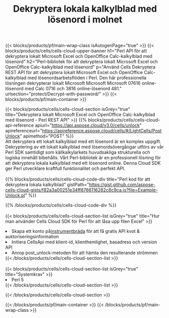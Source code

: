 ﻿---
title:  Dekryptera lokala kalkylblad med lösenord i molnet
description: " Cloud API:er och SDK:er för Microsoft Excel och OpenOffice Calc-upplåsning. Kalkylark dekrypterar med Cells Cloud API. SDK stöder olika utvecklingsspråk. De inkluderar Android, C#, Go, Java, NodeJS, Perl, PHP, Python, Ruby och swift."
---
{{< blocks/products/pf/main-wrap-class isAutogenPage="true" >}}
{{< blocks/products/cells/cells-cloud-upper-banner h1="Perl API för att dekryptera lokalt Microsoft Excel och OpenOffice Calc-kalkylblad med lösenord" h2="Perl-bibliotek för att dekryptera lokalt Microsoft Excel och OpenOffice Calc-kalkylblad med lösenord" p="Använd Cells Dekryptera REST API för att dekryptera lokalt Microsoft Excel och OpenOffice Calc-kalkylblad med lösenordsarbetsflöden i Perl. Den här professionella lösningen dekrypterar lokalt Microsoft Microsoft Microsoft 07616 online-lösenord med Calc 0716 och 3816 online-lösenord 481." urlsection="protect/Decrypt-with-password/" >}}
{{< blocks/products/pf/main-container >}}

{{< blocks/products/cells/cells-cloud-section isGrey="true" title="Dekryptera lokalt Microsoft Excel och OpenOffice Calc-kalkylblad med lösenord - Perl REST API" >}}
{{% blocks/products/cells/cells-cloud-api-reference apiurl="https://api.aspose.cloud/v3.0/cells/unlock" apireferenceurl="https://apireference.aspose.cloud/cells/#/LightCells/PostUnlock" apimethod="POST" %}}
<br/>
Att dekryptera ett lokalt kalkylblad med ett lösenord är en komplex uppgift. Dekryptering av ett lokalt kalkylblad med lösenordsövergångar utförs av vår Perl SDK samtidigt som källkalkylarkets huvudsakliga strukturella och logiska innehåll bibehålls. Vårt Perl-bibliotek är en professionell lösning för att dekryptera lokala kalkylblad med ett lösenord online. Denna Cloud SDK ger Perl utvecklare kraftfull funktionalitet och perfekt API.
<br/>
<br/>
{{% blocks/products/cells/cells-cloud-code-div title="Perl kod för att dekryptera lokala kalkylblad" gistPath="https://gist.github.com/aspose-cells-cloud-gists/f82a3a00251e34ff8766116282c8c9ca.js?file=Example-Unlock.pl" %}}
  
{{% /blocks/products/cells/cells-cloud-code-div %}}
<br/>
<br/>
{{< blocks/products/cells/cells-cloud-section-list isGrey="true" title="Hur man använder Cells Cloud SDK för Perl för att låsa upp filen Excel" >}}
<li> Skapa ett konto på<a href="https://dashboard.aspose.cloud/">instrumentbräda</a> för att få gratis API kvot & auktoriseringsinformation</li>
<li>Initiera CellsApi med klient-id, klienthemlighet, basadress och version API</li>
<li>Anrop post_unlock-metoden för att hämta den resulterande strömmen</li>
{{< /blocks/products/cells/cells-cloud-section-list >}}
<br/>
<br/>
{{< blocks/products/cells/cells-cloud-section-list isGrey="true" title="Systemkrav" >}}
<li>Perl 5</li>
{{< /blocks/products/cells/cells-cloud-section-list >}}

{{< /blocks/products/cells/cells-cloud-section >}}

{{< /blocks/products/pf/main-container >}}
{{< /blocks/products/pf/main-wrap-class >}}
